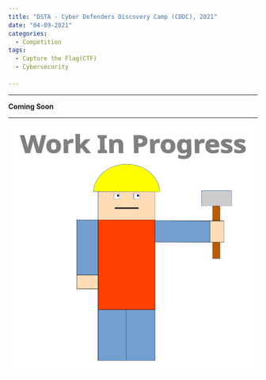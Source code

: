 ```yaml
---
title: "DSTA - Cyber Defenders Discovery Camp (CDDC), 2021"
date: "04-09-2021"
categories:
  - Competition
tags:
  - Capture the Flag(CTF)
  - Cybersecurity

---
```


***

<strong>Coming Soon</strong>

***

![WIP](/assets/images/common/WIP.png)